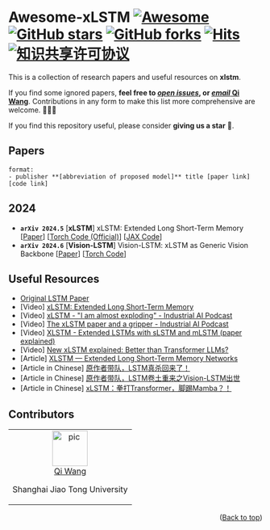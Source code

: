 # Awesome-xLSTM [![Awesome](https://cdn.rawgit.com/sindresorhus/awesome/d7305f38d29fed78fa85652e3a63e154dd8e8829/media/badge.svg)](https://github.com/sindresorhus/awesome) [![GitHub stars](https://img.shields.io/github/stars/qiwang067/awesome-xlstm)](https://github.com/qiwang067/awesome-xlstm/stargazers) [![GitHub forks](https://img.shields.io/github/forks/qiwang067/awesome-xlstm)](https://github.com/qiwang067/awesome-xlstm/network) [![Hits](https://hits.seeyoufarm.com/api/count/incr/badge.svg?url=https%3A%2F%2Fgithub.com%2Fqiwang067%2Fawesome-xlstm%2F&count_bg=%2379C83D&title_bg=%23555555&icon=&icon_color=%23E7E7E7&title=hits&edge_flat=false)](https://hits.seeyoufarm.com) <a rel="license" href="http://creativecommons.org/licenses/by-nc-sa/4.0/"><img alt="知识共享许可协议" style="border-width:0" src="https://img.shields.io/badge/license-CC%20BY--NC--SA%204.0-lightgrey" /></a>

This is a collection of research papers and useful resources on **xlstm**.

If you find some ignored papers, **feel free to [*open issues*](https://github.com/qiwang067/awesome-xlsm/issues/new), or [*email* Qi Wang](mailto:qiwang067@163.com)**. Contributions in any form to make this list more comprehensive are welcome. 📣📣📣

If you find this repository useful, please consider **giving us a star** 🌟. 


## Papers
```
format:
- publisher **[abbreviation of proposed model]** title [paper link] [code link]
```

## 2024
- **`arXiv 2024.5`** [**xLSTM**] xLSTM: Extended Long Short-Term Memory [[Paper](https://arxiv.org/pdf/2405.04517)] [[Torch Code (Official)](https://github.com/NX-AI/xlstm)] [[JAX Code](https://github.com/dtunai/xLSTM-Jax)]
- **`arXiv 2024.6`** [**Vision-LSTM**] Vision-LSTM: xLSTM as Generic Vision Backbone [[Paper](https://arxiv.org/pdf/2406.04303)] [[Torch Code](https://github.com/NX-AI/vision-lstm)]

## Useful Resources
- [Original LSTM Paper](https://www.bioinf.jku.at/publications/older/2604.pdf)
- [Video] [xLSTM: Extended Long Short-Term Memory](https://www.youtube.com/watch?v=0OaEv1a5jUM)
- [Video] [xLSTM - "I am almost exploding" - Industrial AI Podcast](https://www.youtube.com/watch?v=hwIt7ezy6t8)
- [Video] [The xLSTM paper and a gripper - Industrial AI Podcast](https://www.youtube.com/watch?v=gWrE6YUk8iU)
- [Video] [XLSTM - Extended LSTMs with sLSTM and mLSTM (paper explained)](https://youtu.be/0aWGTNS03PU)
- [Video] [New xLSTM explained: Better than Transformer LLMs?](https://www.youtube.com/watch?v=xmy-dFAIpyU) 
- [Article] [XLSTM — Extended Long Short-Term Memory Networks](https://medium.com/@AIBites/xlstm-extended-long-short-term-memory-networks-c4ba34fdd98d)
- [Article in Chinese] [原作者带队，LSTM真杀回来了！](https://mp.weixin.qq.com/s/x1ErPQq6TghL77uTG8YjvA)
- [Article in Chinese] [原作者带队，LSTM卷土重来之Vision-LSTM出世](https://mp.weixin.qq.com/s/_9DYLbRkiXTU70nsXJLCDQ)
- [Article in Chinese] [xLSTM：拳打Transformer，脚踢Mamba？！](https://mp.weixin.qq.com/s/X6wyuS2ALFSYOaqPvTjF7A)


## Contributors

<table border="0">
  <tbody>
    <tr align="center" >
      <td>
         <a href="https://github.com/qiwang067"><img width="70" height="70" src="https://github.com/qiwang067.png?s=40" alt="pic"></a><br>
         <a href="https://github.com/qiwang067">Qi Wang</a> 
        <p> Shanghai Jiao Tong University </p>
      </td>
    </tr>
  </tbody>
</table>

<p align="right">(<a href="#top">Back to top</a>)</p>

